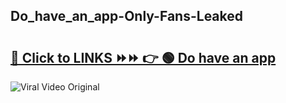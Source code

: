 
 ## Do_have_an_app-Only-Fans-Leaked

# <h2><a href="https://clipsfans.com/Do_have_an_app&ref=git">🔗 Click to LINKS ⏩⏩ 👉 🟢 Do have an app </a></h2>

<a href="https://clipsfans.com/Do_have_an_app&ref=git" rel="nofollow" data-target="animated-image.originalLink"><img src="https://i.ibb.co.com/xMMVF88/686577567.gif" alt="Viral Video Original" style="max-width: 100%; display: inline-block;" data-target="animated-image.originalImage"></a>
